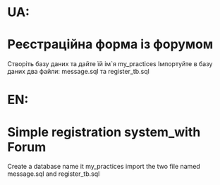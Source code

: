 # UA:
# Реєстраційна форма із форумом
Створіть базу даних та дайте їй ім`я my_practices
Імпортуйте в базу даних два файли: message.sql та register_tb.sql
# EN:
# Simple registration system_with Forum
Create a database name it my_practices
import the two file named message.sql and register_tb.sql
